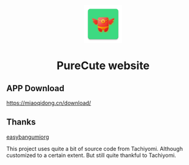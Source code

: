 <div>
	<p align="center">
		<img src="./src/.vuepress/public/icons/logo.ico" height="100px">
	</p>
	<h1 align="center">PureCute website</h1>
</div>

## APP Download

<https://miaoqidong.cn/download/>


## Thanks

[easybangumiorg](https://github.com/easybangumiorg)

This project uses quite a bit of source code from Tachiyomi. Although customized to a certain extent. But still quite thankful to Tachiyomi.
